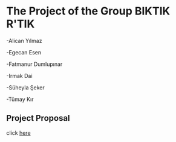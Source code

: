 # The Project of the Group BIKTIK R'TIK
-Alican Yılmaz

-Egecan Esen

-Fatmanur Dumlupınar

-Irmak Dai

-Süheyla Şeker

-Tümay Kır


## Project Proposal 
click [here](https://pjournal.github.io/boun01g-biktik-r-tik/Project-Proposal.html)
